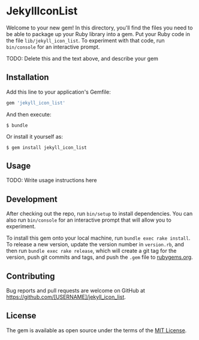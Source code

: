 # JekyllIconList

Welcome to your new gem! In this directory, you'll find the files you need to be able to package up your Ruby library into a gem. Put your Ruby code in the file `lib/jekyll_icon_list`. To experiment with that code, run `bin/console` for an interactive prompt.

TODO: Delete this and the text above, and describe your gem

## Installation

Add this line to your application's Gemfile:

```ruby
gem 'jekyll_icon_list'
```

And then execute:

    $ bundle

Or install it yourself as:

    $ gem install jekyll_icon_list

## Usage

TODO: Write usage instructions here

## Development

After checking out the repo, run `bin/setup` to install dependencies. You can also run `bin/console` for an interactive prompt that will allow you to experiment.

To install this gem onto your local machine, run `bundle exec rake install`. To release a new version, update the version number in `version.rb`, and then run `bundle exec rake release`, which will create a git tag for the version, push git commits and tags, and push the `.gem` file to [rubygems.org](https://rubygems.org).

## Contributing

Bug reports and pull requests are welcome on GitHub at https://github.com/[USERNAME]/jekyll_icon_list.

## License

The gem is available as open source under the terms of the [MIT License](https://opensource.org/licenses/MIT).
